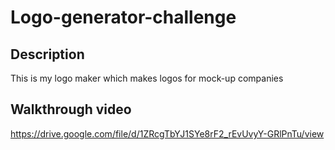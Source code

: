 # Logo-generator-challenge

## Description

This is my logo maker which makes logos for mock-up companies

## Walkthrough video
https://drive.google.com/file/d/1ZRcgTbYJ1SYe8rF2_rEvUvyY-GRlPnTu/view